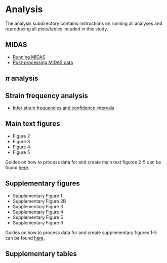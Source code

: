# Analysis

The analysis subdirectory contains instructions on running all analyses and reproducing all plots/tables incuded in this study.

## MIDAS

- [Running MIDAS](https://github.com/garudlab/Wasney-Briscoe-2024/blob/main/analysis/MIDAS.md)
- [Post-processing MIDAS data](https://github.com/garudlab/Wasney-Briscoe-2024/blob/main/analysis/postprocessing.md)

## $\pi$ analysis

## Strain frequency analysis

- [Infer strain frequencies and confidence intervals](https://github.com/garudlab/Wasney-Briscoe-2024/blob/main/analysis/strain_inference.md)

## Main text figures

- Figure 2
- Figure 3
- Figure 4
- Figure 5

Guides on how to process data for and create main text figures 2-5 can be found [here](https://github.com/garudlab/Wasney-Briscoe-2024/blob/main/analysis/figures.md).

## Supplementary figures

- Supplementary Figure 1
- Supplementary Figure 2B
- Supplementary Figure 3
- Supplementary Figure 4
- Supplementary Figure 5
- Supplementary Figure 6

Guides on how to process data for and create supplementary figures 1-5 can be found [here](https://github.com/garudlab/Wasney-Briscoe-2024/blob/main/analysis/supplementary_figures.md).

## Supplementary tables

